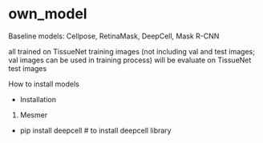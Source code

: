 # own_model

Baseline models: Cellpose, RetinaMask, DeepCell, Mask R-CNN

all trained on TissueNet training images (not including val and test images; val images can be used in training process) 
will be evaluate on TissueNet test images


How to install models

* Installation

1. Mesmer
- pip install deepcell # to install deepcell library
